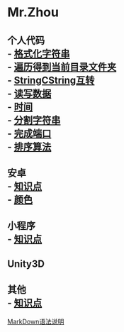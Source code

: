 Mr.Zhou  
=================
**个人代码**  
     - [格式化字符串](Code/2020-08-25-FormatString.md)  
     - [遍历得到当前目录文件夹](Code/2020-08-25-GetAllFiles.md)  
     - [StringCString互转](Code/2020-08-25-String.md)  
     - [读写数据](Code/2020-08-25-WriteReadFile.md)  
     - [时间](Code/2020-08-25-time.md)   
	 - [分割字符串](Code/2020-08-25-split.md)   
	 - [完成端口](Code/2020-08-27-IOCP.md)  
	 - [排序算法](Code/2020-08-27-sortalgorithm.md)  
-----------------
**安卓**  
     - [知识点](Android/2020-08-27-knowledge.md)  
     - [颜色](Android/2020-08-27-Color.md)  
-----------------
**小程序**  
     - [知识点](MiniProgram/2020-08-27-knowledge.md)  
-----------------
**Unity3D**  
-----------------
**其他**  
     - [知识点](Other/website.md)  
-----------------

[MarkDown语法说明](markdown.md)  